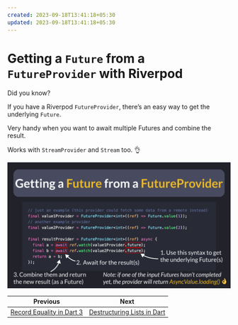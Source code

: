```yaml
---
created: 2023-09-18T13:41:18+05:30
updated: 2023-09-18T13:41:18+05:30
---
```

# Getting a `Future` from a `FutureProvider` with Riverpod

Did you know?

If you have a Riverpod `FutureProvider`, there’s an easy way to get the underlying `Future`.

Very handy when you want to await multiple Futures and combine the result.

Works with `StreamProvider` and `Stream` too. 👌

![](110.png)


| Previous | Next |
| -------- | ---- |
| [Record Equality in Dart 3](../0109-records-equality/index.md) | [Destructuring Lists in Dart](../0111-destructure-lists-dart/index.md) |
